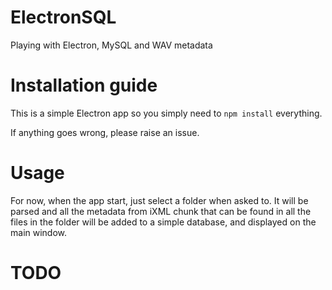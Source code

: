 # ElectronSQL
Playing with Electron, MySQL and WAV metadata

# Installation guide
This is a simple Electron app so you simply need to ```npm install``` everything.

If anything goes wrong, please raise an issue.

# Usage
For now, when the app start, just select a folder when asked to. It will be parsed and all the metadata from iXML chunk that can be found in all the files in the folder will be added to a simple database, and displayed on the main window.

# TODO
